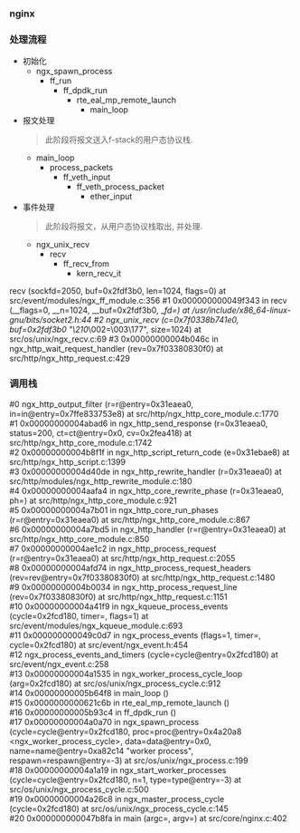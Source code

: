 ### nginx 

### 处理流程
- 初始化
  - ngx_spawn_process
    - ff_run
      - ff_dpdk_run
        - rte_eal_mp_remote_launch
          - main_loop
- 报文处理
  > 此阶段将报文送入f-stack的用户态协议栈.
  - main_loop
    - process_packets
      - ff_veth_input
        - ff_veth_process_packet
          - ether_input
- 事件处理
  > 此阶段将报文，从用户态协议栈取出, 并处理.
  - ngx_unix_recv
    - recv
      - ff_recv_from
        - kern_recv_it
        
recv (sockfd=2050, buf=0x2fdf3b0, len=1024, flags=0) at src/event/modules/ngx_ff_module.c:356
#1  0x000000000049f343 in recv (__flags=0, __n=1024, __buf=0x2fdf3b0, __fd=<optimized out>) at /usr/include/x86_64-linux-gnu/bits/socket2.h:44
#2  ngx_unix_recv (c=0x7f0338b741e0, buf=0x2fdf3b0 "\210_\002=\003\177", size=1024) at src/os/unix/ngx_recv.c:69
#3  0x00000000004b046c in ngx_http_wait_request_handler (rev=0x7f03380830f0) at src/http/ngx_http_request.c:429


### 调用栈
#0  ngx_http_output_filter (r=r@entry=0x31eaea0, in=in@entry=0x7ffe833753e8) at src/http/ngx_http_core_module.c:1770  
#1  0x00000000004abad6 in ngx_http_send_response (r=0x31eaea0, status=200, ct=ct@entry=0x0, cv=0x2fea418) at  src/http/ngx_http_core_module.c:1742  
#2  0x00000000004b8f1f in ngx_http_script_return_code (e=0x31ebae8) at src/http/ngx_http_script.c:1399  
#3  0x00000000004d40de in ngx_http_rewrite_handler (r=0x31eaea0) at src/http/modules/ngx_http_rewrite_module.c:180  
#4  0x00000000004aafa4 in ngx_http_core_rewrite_phase (r=0x31eaea0, ph=<optimized out>) at src/http/ngx_http_core_module.c:921  
#5  0x00000000004a7b01 in ngx_http_core_run_phases (r=r@entry=0x31eaea0) at src/http/ngx_http_core_module.c:867  
#6  0x00000000004a7bd5 in ngx_http_handler (r=r@entry=0x31eaea0) at src/http/ngx_http_core_module.c:850  
#7  0x00000000004ae1c2 in ngx_http_process_request (r=r@entry=0x31eaea0) at src/http/ngx_http_request.c:2055  
#8  0x00000000004afd74 in ngx_http_process_request_headers (rev=rev@entry=0x7f03380830f0) at src/http/ngx_http_request.c:1480  
#9  0x00000000004b0034 in ngx_http_process_request_line (rev=0x7f03380830f0) at src/http/ngx_http_request.c:1151  
#10 0x00000000004a41f9 in ngx_kqueue_process_events (cycle=0x2fcd180, timer=<optimized out>, flags=1) at src/event/modules/ngx_kqueue_module.c:693  
#11 0x000000000049c0d7 in ngx_process_events (flags=1, timer=<optimized out>, cycle=0x2fcd180) at src/event/ngx_event.h:454  
#12 ngx_process_events_and_timers (cycle=cycle@entry=0x2fcd180) at src/event/ngx_event.c:258  
#13 0x00000000004a1535 in ngx_worker_process_cycle_loop (arg=0x2fcd180) at src/os/unix/ngx_process_cycle.c:912  
#14 0x00000000005b64f8 in main_loop ()  
#15 0x0000000000621c6b in rte_eal_mp_remote_launch ()  
#16 0x00000000005b93c4 in ff_dpdk_run ()  
#17 0x00000000004a0a70 in ngx_spawn_process (cycle=cycle@entry=0x2fcd180, proc=proc@entry=0x4a20a8 <ngx_worker_process_cycle>, data=data@entry=0x0,
    name=name@entry=0xa82c14 "worker process", respawn=respawn@entry=-3) at src/os/unix/ngx_process.c:199  
#18 0x00000000004a1a19 in ngx_start_worker_processes (cycle=cycle@entry=0x2fcd180, n=1, type=type@entry=-3) at src/os/unix/ngx_process_cycle.c:500  
#19 0x00000000004a26c8 in ngx_master_process_cycle (cycle=0x2fcd180) at src/os/unix/ngx_process_cycle.c:145  
#20 0x000000000047b8fa in main (argc=<optimized out>, argv=<optimized out>) at src/core/nginx.c:402  
